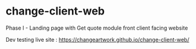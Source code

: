 # change-client-web
Phase I  - Landing page with Get quote module front client facing website

Dev testing live site : https://changeartwork.github.io/change-client-web/
